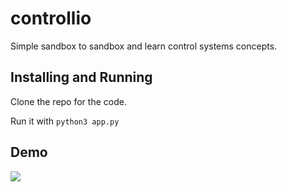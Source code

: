 # controllio
Simple sandbox to sandbox and learn control systems concepts.

## Installing and Running
Clone the repo for the code.

Run it with `python3 app.py`

## Demo
![](./demo.gif)
